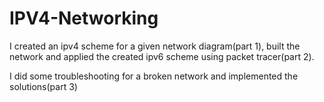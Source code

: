 # IPV4-Networking

I created an ipv4 scheme for a given network diagram(part 1), built the network and applied the created ipv6 scheme using packet tracer(part 2).

I did some troubleshooting for a broken network and implemented the solutions(part 3)

